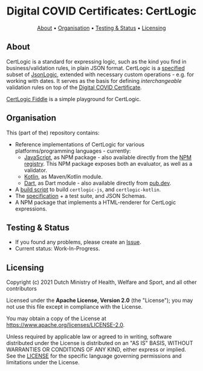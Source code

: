 <h1 align="center">
 Digital COVID Certificates: CertLogic
</h1>

<p align="center">
    <a href="#about">About</a> •
    <a href="#organisation">Organisation</a> •
    <a href="#testing--status">Testing & Status</a> •
    <a href="#licensing">Licensing</a>
</p>


## About

CertLogic is a standard for expressing logic, such as the kind you find in business/validation rules, in plain JSON format.
CertLogic is a [specified](./specification/README.md) subset of [JsonLogic](https://jsonlogic.com/), extended with necessary custom operations - e.g. for working with dates.
It serves as the basis for defining _interchangeable_ validation rules on top of the [Digital COVID Certificate](https://ec.europa.eu/info/live-work-travel-eu/coronavirus-response/safe-covid-19-vaccines-europeans/eu-digital-covid-certificate_en).

[CertLogic Fiddle](https://certlogic-fiddle.vercel.app/) is a simple playground for CertLogic.


## Organisation

This (part of the) repository contains:

* Reference implementations of CertLogic for various platforms/programming languages - currently:
  * [JavaScript](./certlogic-js), as NPM package - also available directly from the [NPM registry](https://www.npmjs.com/package/certlogic-js).
    This NPM package exposes both an evaluator, as well as a validator.
  * [Kotlin](./certlogic-kotlin), as Maven/Kotlin module.
  * [Dart](./certlogic-dart), as Dart module - also available directly from [pub.dev](https://pub.dev/packages/certlogic_dart).
* A [build script](./build.sh) to build `certlogic-js`, and `certlogic-kotlin`.
* The [specification](./specification/README.md) + a test suite, and JSON Schemas.
* A NPM package that implements a HTML-renderer for CertLogic expressions.


## Testing & Status

- If you found any problems, please create an [Issue](/../../issues).
- Current status: Work-In-Progress.


## Licensing

Copyright (c) 2021 Dutch Ministry of Health, Welfare and Sport, and all other contributors

Licensed under the **Apache License, Version 2.0** (the "License"); you may not use this file except in compliance with the License.

You may obtain a copy of the License at https://www.apache.org/licenses/LICENSE-2.0.

Unless required by applicable law or agreed to in writing, software distributed under the License is distributed on an "AS IS"
BASIS, WITHOUT WARRANTIES OR CONDITIONS OF ANY KIND, either express or implied. See the [LICENSE](./LICENSE) for the specific
language governing permissions and limitations under the License.

